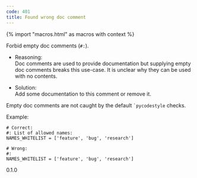```yaml
---
code: 401
title: Found wrong doc comment
---
```


{% import "macros.html" as macros with context %}

Forbid empty doc comments (`#:`).

  - Reasoning:  
    Doc comments are used to provide documentation but supplying empty
    doc comments breaks this use-case. It is unclear why they can be
    used with no contents.

  - Solution:  
    Add some documentation to this comment or remove it.

Empty doc comments are not caught by the default `` `pycodestyle ``
checks.

Example:

    # Correct:
    #: List of allowed names:
    NAMES_WHITELIST = ['feature', 'bug', 'research']
    
    # Wrong:
    #:
    NAMES_WHITELIST = ['feature', 'bug', 'research']

<div class="versionadded">

0.1.0

</div>